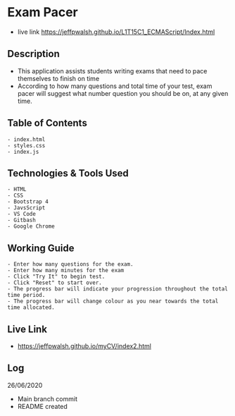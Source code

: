 # Exam Pacer
 - live link https://jeffpwalsh.github.io/L1T15C1_ECMAScript/Index.html
 
 ## Description
 - This application assists students writing exams that need to pace themselves to finish on time
 - According to how many questions and total time of your test, exam pacer will suggest what number question you should be on, at any given time.
 
## Table of Contents
``` 
- index.html
- styles.css
- index.js
```
    
## Technologies & Tools Used

``` 
- HTML
- CSS
- Bootstrap 4
- JavsScript
- VS Code
- Gitbash
- Google Chrome
```
    
## Working Guide
  
 ``` 
- Enter how many questions for the exam.
- Enter how many minutes for the exam
- Click "Try It" to begin test.
- Click "Reset" to start over.
- The progress bar will indicate your progression throughout the total time period.
- The progress bar will change colour as you near towards the total time allocated.

```
     
## Live Link

- https://jeffpwalsh.github.io/myCV/index2.html
  
 ## Log
 26/06/2020
 
- Main branch commit
- README created




  
 
 
  
 
 
